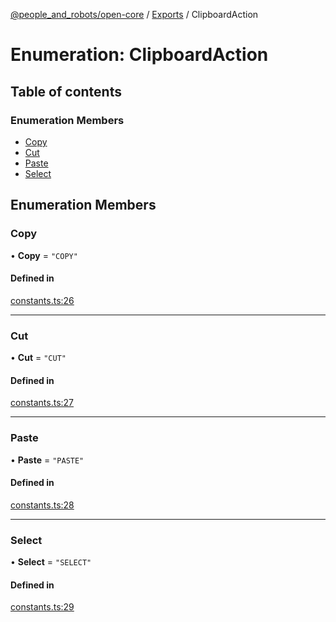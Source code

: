 [@people_and_robots/open-core](../README.md) / [Exports](../modules.md) / ClipboardAction

# Enumeration: ClipboardAction

## Table of contents

### Enumeration Members

- [Copy](ClipboardAction.md#copy)
- [Cut](ClipboardAction.md#cut)
- [Paste](ClipboardAction.md#paste)
- [Select](ClipboardAction.md#select)

## Enumeration Members

### Copy

• **Copy** = ``"COPY"``

#### Defined in

[constants.ts:26](https://github.com/Wisc-HCI/open-vp/blob/7dd5e238/packages/open-core/src/constants.ts#L26)

___

### Cut

• **Cut** = ``"CUT"``

#### Defined in

[constants.ts:27](https://github.com/Wisc-HCI/open-vp/blob/7dd5e238/packages/open-core/src/constants.ts#L27)

___

### Paste

• **Paste** = ``"PASTE"``

#### Defined in

[constants.ts:28](https://github.com/Wisc-HCI/open-vp/blob/7dd5e238/packages/open-core/src/constants.ts#L28)

___

### Select

• **Select** = ``"SELECT"``

#### Defined in

[constants.ts:29](https://github.com/Wisc-HCI/open-vp/blob/7dd5e238/packages/open-core/src/constants.ts#L29)
